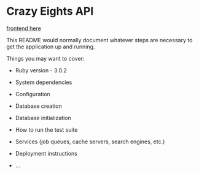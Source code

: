 # Crazy Eights API

[frontend here](https://github.com/ZackAttax/craziest-eights-front-end)

This README would normally document whatever steps are necessary to get the
application up and running.

Things you may want to cover:

* Ruby version - 3.0.2

* System dependencies

* Configuration

* Database creation

* Database initialization

* How to run the test suite

* Services (job queues, cache servers, search engines, etc.)

* Deployment instructions

* ...
